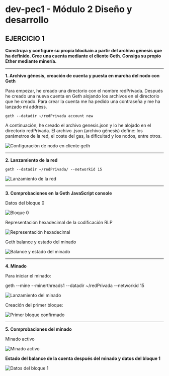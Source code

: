 # dev-pec1 - Módulo 2 Diseño y desarrollo

## EJERCICIO 1

**Construya y configure su propia blockain a partir del archivo génesis que ha definido. Cree una cuenta mediante el cliente Geth. Consiga su propio Ether mediante minería.** 

---

**1. Archivo génesis, creación de cuenta y puesta en marcha del nodo con Geth** 

Para empezar, he creado una directorio con el nombre redPrivada. Después he creado una nueva cuenta en Geth alojando los archivos en el directorio que he creado. Para crear la cuenta me ha pedido una contraseña y me ha lanzado mi address. 

`geth --datadir ~/redPrivada account new`

A continuación, he creado el archivo genesis.json y lo he alojado en el directorio redPrivada. El archivo .json (archivo génesis) define: los parámetros de la red, el coste del gas, la  dificultad y los nodos, entre otros.

![Configuración de nodo en cliente geth](https://github.com/anakb/dev-pec1/blob/master/Ejercicio%201/1.png "Configuración de nodo en cliente geth")

---

**2. Lanzamiento de la red** 

`geth --datadir ~/redPrivada/ --networkid 15`

![Lanzamiento de la red](https://github.com/anakb/dev-pec1/blob/master/Ejercicio%201/2.png "Lanzamiento de la red")

---

**3. Comprobaciones en la Geth JavaScript console**

Datos del bloque 0 

![Bloque 0](https://github.com/anakb/dev-pec1/blob/master/Ejercicio%201/3.png "Bloque 0")

Representación hexadecimal de la codificación RLP 

![Representación hexadecimal](https://github.com/anakb/dev-pec1/blob/master/Ejercicio%201/4.png "Representación hexadecimal")

Geth balance y estado del minado

![Balance y estado del minado](https://github.com/anakb/dev-pec1/blob/master/Ejercicio%201/5.png "Balance y estado del minado")

---

**4. Minado**

Para iniciar el minado:

geth --mine --minerthreads1 --datadir ~/redPrivada --networkid 15

![Lanzamiento del minado](https://github.com/anakb/dev-pec1/blob/master/Ejercicio%201/6.png "Lanzamiento del minado")

Creación del primer bloque:

![Primer bloque confirmado](https://github.com/anakb/dev-pec1/blob/master/Ejercicio%201/7.png "Primer bloque confirmado")

----

**5. Comprobaciones del minado**

Minado activo 

![Minado activo](https://github.com/anakb/dev-pec1/blob/master/Ejercicio%201/8.png "Minado activo")

**Estado del balance de la cuenta después del minado y datos del bloque 1**

![Datos del bloque 1](https://github.com/anakb/dev-pec1/blob/master/Ejercicio%201/9.png "Datos del bloque 1")

